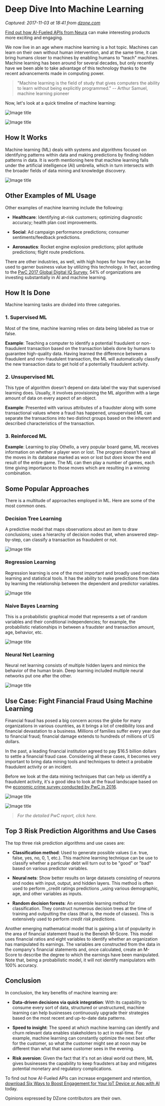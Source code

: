 # Deep Dive Into Machine Learning

_Captured: 2017-11-03 at 18:41 from [dzone.com](https://dzone.com/articles/deep-dive-into-machine-learning?edition=334833&utm_source=Daily%20Digest&utm_medium=email&utm_campaign=Daily%20Digest%202017-11-03)_

[Find out how AI-Fueled APIs from Neura](https://dzone.com/go?i=244221&u=https%3A%2F%2Fhubs.ly%2FH08wTJ10) can make interesting products more exciting and engaging.

We now live in an age where machine learning is a hot topic. Machines can learn on their own without human intervention, and at the same time, it can bring humans closer to machines by enabling humans to "teach" machines. Machine learning has been around for several decades, but only recently have we been able to take advantage of this technology thanks to the recent advancements made in computing power.

> "Machine learning is the field of study that gives computers the ability to learn without being explicitly programmed." -- Arthur Samuel, machine learning pioneer 

Now, let's look at a quick timeline of machine learning:

![Image title](https://dzone.com/storage/temp/7047865-screen-shot-2017-10-27-at-43929-pm.png)

![Image title](https://dzone.com/storage/temp/7047877-screen-shot-2017-10-27-at-44212-pm.png)

## How It Works

Machine learning (ML) deals with systems and algorithms focused on identifying patterns within data and making predictions by finding hidden patterns in data. It is worth mentioning here that machine learning falls under the artificial intelligence (AI) umbrella, which in turn intersects with the broader fields of data mining and knowledge discovery.

![Image title](https://dzone.com/storage/temp/7047891-screen-shot-2017-10-27-at-44728-pm.png)

## Other Examples of ML Usage

Other examples of machine learning include the following:

  * **Healthcare**: Identifying at-risk customers; optimizing diagnostic accuracy; health plan cost improvements.

  * **Social**: Ad campaign performance predictions; consumer sentiments/feedback predictions.

  * **Aeronautics**: Rocket engine explosion predictions; pilot aptitude predictions; flight route predictions.

There are other industries, as well, with high hopes for how they can be used to garner business value by utilizing this technology. In fact, according to the [PwC 2017 Global Digital IQ Survey](http://www.pwc.com/us/en/advisory-services/digital-iq.html?WT.mc_id=CT10-PL101-DM2-TR2-LS2-ND30-BPA1-CN_2017DigitalIQ2-US), 54% of organizations are investing substantially in AI and machine learning.

## How It Is Done

Machine learning tasks are divided into three categories.

### 1\. Supervised ML

Most of the time, machine learning relies on data being labeled as true or false.

**Example**: Teaching a computer to identify a potential fraudulent or non-fraudulent transaction based on the transaction labels done by humans to guarantee high-quality data. Having learned the difference between a fraudulent and non-fraudulent transaction, the ML will automatically classify the new transaction data to get hold of a potentially fraudulent activity.

### 2\. Unsupervised ML

This type of algorithm doesn't depend on data label the way that supervised learning does. Usually, it involves provisioning the ML algorithm with a large amount of data on every aspect of an object.

**Example**: Presented with various attributes of a fraudster along with some transactional values where a fraud has happened, unsupervised ML can separate the transactions into two distinct groups based on the inherent and described characteristics of the transaction.

### 3\. Reinforced ML

**Example**: Learning to play Othello, a very popular board game, ML receives information on whether a player won or lost. The program doesn't have all the moves in its database marked as won or lost but _does_ know the end result of the entire game. The ML can then play a number of games, each time giving importance to those moves which are resulting in a winning combination.

## Some Popular Approaches

There is a multitude of approaches employed in ML. Here are some of the most common ones.

### Decision Tree Learning

A predictive model that maps observations about an item to draw conclusions; uses a hierarchy of decision nodes that, when answered step-by-step, can classify a transaction as fraudulent or not.

![Image title](https://dzone.com/storage/temp/7047921-screen-shot-2017-10-27-at-45916-pm.png)

### Regression Learning

Regression learning is one of the most important and broadly used machien learning and statistical tools. It has the ability to make predictions from data by learning the relationship between the dependent and predictor variables.

![Image title](https://dzone.com/storage/temp/7047932-screen-shot-2017-10-27-at-50214-pm.png)

### Naive Bayes Learning

This is a probabilistic graphical model that represents a set of random variables and their conditional independencies; for example, the probabilistic relationships in between a fraudster and transaction amount, age, behavior, etc.

![Image title](https://dzone.com/storage/temp/7047943-screen-shot-2017-10-27-at-50515-pm.png)

### Neural Net Learning

Neural net learning consists of multiple hidden layers and mimics the behavior of the human brain. Deep learning included multiple neural networks put one after the other.

![Image title](https://dzone.com/storage/temp/7047954-screen-shot-2017-10-27-at-50756-pm.png)

## Use Case: Fight Financial Fraud Using Machine Learning

Financial fraud has posed a big concern across the globe for many organizations in various countries, as it brings a lot of credibility loss and financial devastation to a business. Millions of families suffer every year due to financial fraud; financial damage extends to hundreds of millions of US dollars.

In the past, a leading financial institution agreed to pay $16.5 billion dollars to settle a financial fraud case. Considering all these cases, it becomes very important to bring data mining tools and techniques to detect a probable fraudulent activity or an incident.

Before we look at the data mining techniques that can help us identify a fraudulent activity, it's a good idea to look at the fraud landscape based on the [economic crime survey conducted by PwC in 2016](https://www.pwc.com/gx/en/services/advisory/forensics/economic-crime-survey.html).

![Image title](https://dzone.com/storage/temp/7047955-screen-shot-2017-10-27-at-51040-pm.png)

![Image title](https://dzone.com/storage/temp/7047969-screen-shot-2017-10-27-at-51237-pm.png)

> _For the detailed PwC report, click here._

## Top 3 Risk Prediction Algorithms and Use Cases

The top three risk prediction algorithms and use cases are:

  * **Classification method**: Used to generate possible values (i.e. true, false, yes, no, 0, 1, etc.). This machine learning technique can be use to classify whether a particular debt will turn out to be "good" or "bad" based on various predictor variables.

  * **Neural nets**: Show better results on large datasets consisting of neurons and nodes with input, output, and hidden layers. This method is often used to perform _credit ratings predictions _using various demographic, age, and other variables as inputs.

  * **Random decision forests**: An ensemble learning method for classification. They construct numerous decision trees at the time of training and outputting the class (that is, the mode of classes). This is extensively used to perform _credit risk predictions_.

Another emerging mathematical model that is gaining a lot of popularity in the area of financial statement fraud is the Beneish M-Score. This model uses financial ratios and eight variables to identify whether an organization has manipulated its earnings. The variables are constructed from the data in the company's financial statements and, once calculated, create an M-Score to describe the degree to which the earnings have been manipulated. Note that, being a probabilistic model, it will not identify manipulators with 100% accuracy.

## Conclusion

In conclusion, the key benefits of machine learning are:

  * **Data-driven decisions via quick integration**: With its capability to consume every sort of data, structured or unstructured, machine learning can help businesses continuously upgrade their strategies based on the most recent and up-to-date data patterns.

  * **Speed to insight**: The speed at which machine learning can identify and churn relevant data enables stakeholders to act in real-time. For example, machine learning can constantly optimize the next best offer for the customer, so what the customer might see at noon may be different than what that same customer sees in the evening.

  * **Risk aversion**: Given the fact that it's not an ideal world out there, ML gives businesses the capability to keep fraudsters at bay and mitigates potential monetary and regulatory complications.

To find out how AI-Fueled APIs can increase engagement and retention, [download Six Ways to Boost Engagement for Your IoT Device or App with AI](https://dzone.com/go?i=244222&u=https%3A%2F%2Fhubs.ly%2FH08wTJ50) today.

Opinions expressed by DZone contributors are their own.
